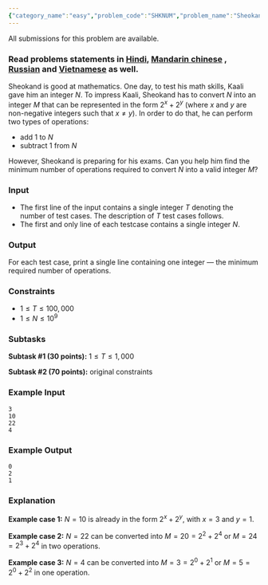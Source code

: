 ```yaml
---
{"category_name":"easy","problem_code":"SHKNUM","problem_name":"Sheokand and Number","languages_supported":{"0":"C","1":"CPP14","2":"JAVA","3":"PYTH","4":"PYTH 3.6","5":"PYPY","6":"CS2","7":"PAS fpc","8":"PAS gpc","9":"RUBY","10":"PHP","11":"GO","12":"NODEJS","13":"HASK","14":"rust","15":"SCALA","16":"swift","17":"D","18":"PERL","19":"FORT","20":"WSPC","21":"ADA","22":"CAML","23":"ICK","24":"BF","25":"ASM","26":"CLPS","27":"PRLG","28":"ICON","29":"SCM qobi","30":"PIKE","31":"ST","32":"NICE","33":"LUA","34":"BASH","35":"NEM","36":"LISP sbcl","37":"LISP clisp","38":"SCM guile","39":"JS","40":"ERL","41":"TCL","42":"kotlin","43":"PERL6","44":"TEXT","45":"SCM chicken","46":"PYP3","47":"CLOJ","48":"COB","49":"FS"},"max_timelimit":1,"source_sizelimit":50000,"problem_author":"jitendersheora","problem_tester":null,"date_added":"28-07-2018","tags":{"0":"aug18","1":"binary","2":"jitendersheora","3":"jitendersheora","4":"likecs","5":"precomputation","6":"simple"},"editorial_url":"https://discuss.codechef.com/problems/SHKNUM","time":{"view_start_date":1534152605,"submit_start_date":1534152605,"visible_start_date":1534152605,"end_date":1735669800},"is_direct_submittable":false,"layout":"problem"}
---
```

<span class="solution-visible-txt">All submissions for this problem are available.</span><h3>Read problems statements in <a href="http://www.codechef.com/download/translated/AUG18/hindi/SHKNUM.pdf" target="_blank">Hindi,</a>
<a href="http://www.codechef.com/download/translated/AUG18/mandarin/SHKNUM.pdf" target="_blank">Mandarin chinese</a>
, <a href="http://www.codechef.com/download/translated/AUG18/russian/SHKNUM.pdf" target="_blank">Russian</a> and <a href="http://www.codechef.com/download/translated/AUG18/vietnamese/SHKNUM.pdf" target="_blank">Vietnamese</a> as well.</h3>

Sheokand is good at mathematics. One day, to test his math skills, Kaali gave him an integer $N$. To impress Kaali, Sheokand has to convert $N$ into an integer $M$ that can be represented in the form $2^x + 2^y$ (where $x$ and $y$ are non-negative integers such that $x \neq y$). In order to do that, he can perform two types of operations:
- add $1$ to $N$
- subtract $1$ from $N$

However, Sheokand is preparing for his exams. Can you help him find the minimum number of operations required to convert $N$ into a valid integer $M$?

### Input
- The first line of the input contains a single integer $T$ denoting the number of test cases. The description of $T$ test cases follows.
- The first and only line of each testcase contains a single integer $N$.

### Output
For each test case, print a single line containing one integer — the minimum required number of operations.

### Constraints 
- $1 \le T \le 100,000$
- $1 \le N \le 10^9$

### Subtasks
**Subtask #1 (30 points):** $1 \le T \le 1,000$

**Subtask #2 (70 points):** original constraints

### Example Input
```
3
10
22
4
```

### Example Output
```
0
2
1
```

### Explanation
**Example case 1:** $N=10$ is already in the form $2^x + 2^y$, with $x=3$ and $y=1$.

**Example case 2:** $N=22$ can be converted into $M=20=2^2+2^4$ or $M=24=2^3+2^4$ in two operations.

**Example case 3:** $N=4$ can be converted into $M=3=2^0+2^1$ or $M=5=2^0+2^2$ in one operation.
